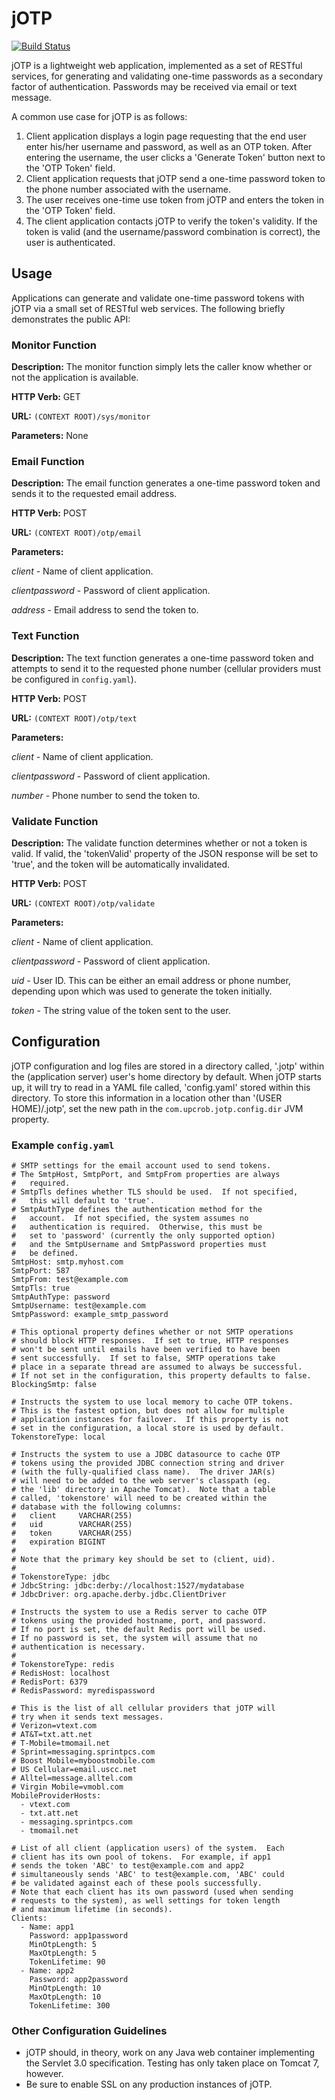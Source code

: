 # jOTP

[![Build Status](https://travis-ci.org/upcrob/jOTP.png)](https://travis-ci.org/upcrob/jOTP)

jOTP is a lightweight web application, implemented as a set of RESTful services, for generating and validating one-time passwords as a secondary factor of authentication.  Passwords may be received via email or text message.

A common use case for jOTP is as follows:

1. Client application displays a login page requesting that the end user enter his/her username and password, as well as an OTP token.  After entering the username, the user clicks a 'Generate Token' button next to the 'OTP Token' field.
2. Client application requests that jOTP send a one-time password token to the phone number associated with the username.
3. The user receives one-time use token from jOTP and enters the token in the 'OTP Token' field.
4. The client application contacts jOTP to verify the token's validity.  If the token is valid (and the username/password combination is correct), the user is authenticated.

## Usage

Applications can generate and validate one-time password tokens with jOTP via a small set of RESTful web services.  The following
briefly demonstrates the public API:

### Monitor Function

**Description:** The monitor function simply lets the caller know whether or not the application is available.

**HTTP Verb:** GET

**URL:** `(CONTEXT ROOT)/sys/monitor`

**Parameters:** None

### Email Function

**Description:** The email function generates a one-time password token and sends it to the requested email address.

**HTTP Verb:** POST

**URL:** `(CONTEXT ROOT)/otp/email`

**Parameters:**

*client* - Name of client application.

*clientpassword* - Password of client application.

*address* - Email address to send the token to.

### Text Function

**Description:** The text function generates a one-time password token and attempts to send it to the requested phone
number (cellular providers must be configured in `config.yaml`).

**HTTP Verb:** POST

**URL:** `(CONTEXT ROOT)/otp/text`

**Parameters:**

*client* - Name of client application.

*clientpassword* - Password of client application.

*number* - Phone number to send the token to.

### Validate Function

**Description:** The validate function determines whether or not a token is valid.  If  valid, the 'tokenValid' property of the JSON response will be set to 'true', and the token will be automatically invalidated.

**HTTP Verb:** POST

**URL:** `(CONTEXT ROOT)/otp/validate`

**Parameters:**

*client* - Name of client application.

*clientpassword* - Password of client application.

*uid* - User ID.  This can be either an email address or phone number, depending upon which was used to generate the
token initially.

*token* - The string value of the token sent to the user.

## Configuration

jOTP configuration and log files are stored in a directory called, '.jotp' within the (application server)
user's home directory by default.  When jOTP starts up, it will try to read in a YAML file called, 'config.yaml' stored within this directory.  To store this information in a location other than
'(USER HOME)/.jotp', set the new path in the `com.upcrob.jotp.config.dir` JVM property.

### Example `config.yaml`

	# SMTP settings for the email account used to send tokens.
	# The SmtpHost, SmtpPort, and SmtpFrom properties are always
	#   required.
	# SmtpTls defines whether TLS should be used.  If not specified,
	#   this will default to 'true'.
	# SmtpAuthType defines the authentication method for the
	#   account.  If not specified, the system assumes no
	#   authentication is required.  Otherwise, this must be
	#   set to 'password' (currently the only supported option)
	#   and the SmtpUsername and SmtpPassword properties must
	#   be defined.
	SmtpHost: smtp.myhost.com
	SmtpPort: 587
	SmtpFrom: test@example.com
	SmtpTls: true
	SmtpAuthType: password
	SmtpUsername: test@example.com
	SmtpPassword: example_smtp_password

	# This optional property defines whether or not SMTP operations
	# should block HTTP responses.  If set to true, HTTP responses
	# won't be sent until emails have been verified to have been
	# sent successfully.  If set to false, SMTP operations take
	# place in a separate thread are assumed to always be successful.
	# If not set in the configuration, this property defaults to false.
	BlockingSmtp: false

	# Instructs the system to use local memory to cache OTP tokens.
	# This is the fastest option, but does not allow for multiple
	# application instances for failover.  If this property is not
	# set in the configuration, a local store is used by default.
	TokenstoreType: local

	# Instructs the system to use a JDBC datasource to cache OTP
	# tokens using the provided JDBC connection string and driver
	# (with the fully-qualified class name).  The driver JAR(s)
	# will need to be added to the web server's classpath (eg.
	# the 'lib' directory in Apache Tomcat).  Note that a table
	# called, 'tokenstore' will need to be created within the
	# database with the following columns:
	#   client     VARCHAR(255)
	#   uid        VARCHAR(255)
	#   token      VARCHAR(255)
	#   expiration BIGINT
	#
	# Note that the primary key should be set to (client, uid).
	#
	# TokenstoreType: jdbc
	# JdbcString: jdbc:derby://localhost:1527/mydatabase
	# JdbcDriver: org.apache.derby.jdbc.ClientDriver

	# Instructs the system to use a Redis server to cache OTP
	# tokens using the provided hostname, port, and password.
	# If no port is set, the default Redis port will be used.
	# If no password is set, the system will assume that no
	# authentication is necessary.
	#
	# TokenstoreType: redis
	# RedisHost: localhost
	# RedisPort: 6379
	# RedisPassword: myredispassword
	
	# This is the list of all cellular providers that jOTP will
	# try when it sends text messages.
	# Verizon=vtext.com
	# AT&T=txt.att.net
	# T-Mobile=tmomail.net
	# Sprint=messaging.sprintpcs.com
	# Boost Mobile=myboostmobile.com
	# US Cellular=email.uscc.net
	# Alltel=message.alltel.com
	# Virgin Mobile=vmobl.com
	MobileProviderHosts:
	  - vtext.com
	  - txt.att.net
	  - messaging.sprintpcs.com
	  - tmomail.net

	# List of all client (application users) of the system.  Each
	# client has its own pool of tokens.  For example, if app1
	# sends the token 'ABC' to test@example.com and app2
	# simultaneously sends 'ABC' to test@example.com, 'ABC' could
	# be validated against each of these pools successfully.
	# Note that each client has its own password (used when sending
	# requests to the system), as well settings for token length
	# and maximum lifetime (in seconds).
	Clients:
	  - Name: app1
	    Password: app1password
	    MinOtpLength: 5
		MaxOtpLength: 5
		TokenLifetime: 90
	  - Name: app2
	    Password: app2password
	    MinOtpLength: 10
		MaxOtpLength: 10
		TokenLifetime: 300

### Other Configuration Guidelines

* jOTP should, in theory, work on any Java web container implementing the Servlet 3.0
	specification.  Testing has only taken place on Tomcat 7, however.
* Be sure to enable SSL on any production instances of jOTP.
